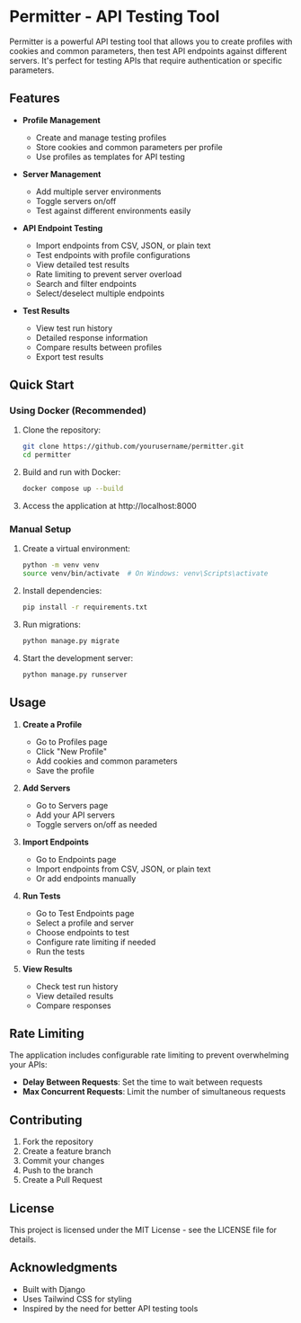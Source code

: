 # Permitter - API Testing Tool

Permitter is a powerful API testing tool that allows you to create profiles with cookies and common parameters, then test API endpoints against different servers. It's perfect for testing APIs that require authentication or specific parameters.

## Features

- **Profile Management**
  - Create and manage testing profiles
  - Store cookies and common parameters per profile
  - Use profiles as templates for API testing

- **Server Management**
  - Add multiple server environments
  - Toggle servers on/off
  - Test against different environments easily

- **API Endpoint Testing**
  - Import endpoints from CSV, JSON, or plain text
  - Test endpoints with profile configurations
  - View detailed test results
  - Rate limiting to prevent server overload
  - Search and filter endpoints
  - Select/deselect multiple endpoints

- **Test Results**
  - View test run history
  - Detailed response information
  - Compare results between profiles
  - Export test results

## Quick Start

### Using Docker (Recommended)

1. Clone the repository:
   ```bash
   git clone https://github.com/yourusername/permitter.git
   cd permitter
   ```

2. Build and run with Docker:
   ```bash
   docker compose up --build
   ```

3. Access the application at http://localhost:8000

### Manual Setup

1. Create a virtual environment:
   ```bash
   python -m venv venv
   source venv/bin/activate  # On Windows: venv\Scripts\activate
   ```

2. Install dependencies:
   ```bash
   pip install -r requirements.txt
   ```

3. Run migrations:
   ```bash
   python manage.py migrate
   ```

4. Start the development server:
   ```bash
   python manage.py runserver
   ```

## Usage

1. **Create a Profile**
   - Go to Profiles page
   - Click "New Profile"
   - Add cookies and common parameters
   - Save the profile

2. **Add Servers**
   - Go to Servers page
   - Add your API servers
   - Toggle servers on/off as needed

3. **Import Endpoints**
   - Go to Endpoints page
   - Import endpoints from CSV, JSON, or plain text
   - Or add endpoints manually

4. **Run Tests**
   - Go to Test Endpoints page
   - Select a profile and server
   - Choose endpoints to test
   - Configure rate limiting if needed
   - Run the tests

5. **View Results**
   - Check test run history
   - View detailed results
   - Compare responses

## Rate Limiting

The application includes configurable rate limiting to prevent overwhelming your APIs:

- **Delay Between Requests**: Set the time to wait between requests
- **Max Concurrent Requests**: Limit the number of simultaneous requests

## Contributing

1. Fork the repository
2. Create a feature branch
3. Commit your changes
4. Push to the branch
5. Create a Pull Request

## License

This project is licensed under the MIT License - see the LICENSE file for details.

## Acknowledgments

- Built with Django
- Uses Tailwind CSS for styling
- Inspired by the need for better API testing tools 